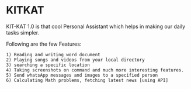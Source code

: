 # KITKAT

KIT-KAT 1.0 is that cool Personal Assistant which helps in making our daily tasks simpler.

Following are the few Features:
    
    1) Reading and writing word document
    2) Playing songs and videos from your local directory
    3) searching a specific location
    4) Taking screenshots on command and much more interesting features.
    5) Send whatsApp messages and images to a specified person
    6) Calculating Math problems, fetching latest news [using API]
